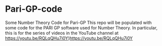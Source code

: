 # Pari-GP-code
Some Number Theory Code for Pari-GP
This repo will be populated with some code for the PARI GP software used for Number Theory.
In particular, this is for the series of videos in the YouTube channel at 
https://youtu.be/RQLqQHu7i0Y)https://youtu.be/RQLqQHu7i0Y
